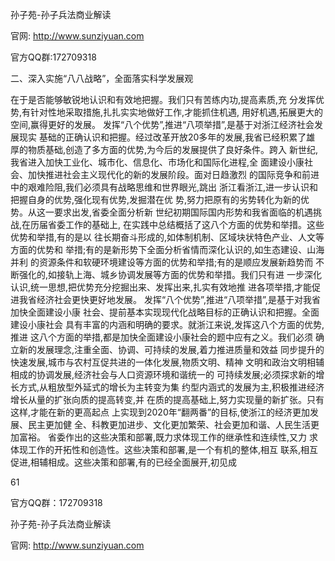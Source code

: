 孙子苑-孙子兵法商业解读

官网: http://www.sunziyuan.com

官方QQ群:172709318

二、深入实施“八八战略”，全面落实科学发展观

在于是否能够敏锐地认识和有效地把握。我们只有苦练内功,提高素质,充
分发挥优势,有针对性地采取措施,扎扎实实地做好工作,才能抓住机遇,
用好机遇,拓展更大的空间,赢得更好的发展。
发挥“八个优势”,推进“八项举措”,是基于对浙江经济社会发展现实
基础的正确认识和把握。经过改革开放20多年的发展,我省已经积累了雄
厚的物质基础,创造了多方面的优势,为今后的发展提供了良好条件。跨入
新世纪,我省进入加快工业化、城市化、信息化、市场化和国际化进程,全
面建设小康社会、加快推进社会主义现代化的新的发展阶段。面对日趋激烈
的国际竞争和前进中的艰难险阻,我们必须具有战略思维和世界眼光,跳出
浙江看浙江,进一步认识和把握自身的优势,强化现有优势,发掘潜在优
势,努力把原有的劣势转化为新的优势。从这一要求出发,省委全面分析新
世纪初期国际国内形势和我省面临的机遇挑战,在历届省委工作的基础上,
在实践中总结概括了这八个方面的优势和举措。这些优势和举措,有的是以
往长期奋斗形成的,如体制机制、区域块状特色产业、人文等方面的优势和
举措;有的是新形势下全面分析省情而深化认识的,如生态建设、山海并利
的资源条件和软硬环境建设等方面的优势和举措;有的是顺应发展新趋势而
不断强化的,如接轨上海、城乡协调发展等方面的优势和举措。我们只有进
一步深化认识,统一思想,把优势充分挖掘出来、发挥出来,扎实有效地推
进各项举措,才能促进我省经济社会更快更好地发展。
发挥“八个优势”,推进“八项举措”,是基于对我省加快全面建设小康
社会、提前基本实现现代化战略目标的正确认识和把握。全面建设小康社会
具有丰富的内涵和明确的要求。就浙江来说,发挥这八个方面的优势,推进
这八个方面的举措,都是加快全面建设小康社会的题中应有之义。我们必须
确立新的发展理念,注重全面、协调、可持续的发展,着力推进质量和效益
同步提升的快速发展,城市与农村互促共进的一体化发展,物质文明、精神
文明和政治文明相辅相成的协调发展,经济社会与人口资源环境和谐统一的
可持续发展;必须探求新的增长方式,从粗放型外延式的增长为主转变为集
约型内涵式的发展为主,积极推进经济增长从量的扩张向质的提高转变,并
在质的提高基础上,努力实现量的新扩张。只有这样,才能在新的更高起点
上实现到2020年“翻两番”的目标,使浙江的经济更加发展、民主更加健
全、科教更加进步、文化更加繁荣、社会更加和谐、人民生活更加富裕。
省委作出的这些决策和部署,既力求体现工作的继承性和连续性,又力
求体现工作的开拓性和创造性。这些决策和部署,是一个有机的整体,相互
联系,相互促进,相辅相成。这些决策和部署,有的已经全面展开,初见成

61

官方QQ群：172709318

孙子苑-孙子兵法商业解读

官网: http://www.sunziyuan.com